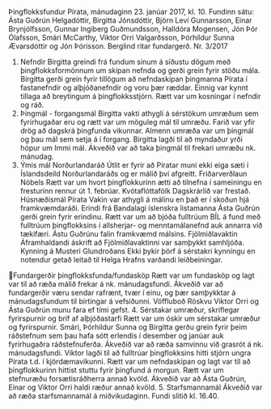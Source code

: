 Þingflokksfundur Pírata, mánudaginn 23. janúar 2017, kl. 10.
Fundinn sátu: Ásta Guðrún Helgadóttir, Birgitta Jónsdóttir, Björn Leví Gunnarsson, Einar
Brynjólfsson, Gunnar Ingiberg Guðmundsson, Halldóra Mogensen, Jón Þór Ólafsson, Smári
McCarthy, Viktor Orri Valgarðsson, Þórhildur Sunna Ævarsdóttir og Jón Þórisson.
Berglind ritar fundargerð.
Nr. 3/2017
1. Nefndir
Birgitta greindi frá fundum sínum á síðustu dögum með þingflokksformönnum um skipan nefnda
og gerði grein fyrir stöðu mála. Birgitta gerði grein fyrir tillögum að nefndaskipan þingmanna
Pírata í fastanefndir og alþjóðanefndir og voru þær ræddar. Einnig var kynnt tillaga að
breytingum á þingflokksstjórn. Rætt var um kosningar í nefndir og ráð.
2. Þingmál - forgangsmál
Birgitta vakti athygli á sérstökum umræðum sem fyrirhugaðar eru og rætt var um möguleg mál til
umræðu. Farið var yfir drög að dagskrá þingfunda vikunnar. Almenn umræða var um þingmál og
þau mál sem setja á í forgang. Birgitta lagði til að myndaður yrði hópur um Immi mál. Ákveðið
var að taka þingmál til frekari umræðu nk. mánudag.
3. Ýmis mál
Norðurlandaráð
Útlit er fyrir að Píratar muni ekki eiga sæti í Íslandsdeild Norðurlandaráðs og er málið því
afgreitt.
Friðarverðlaun Nóbels
Rætt var um hvort þingflokkurinn ætti að tilnefna í sameiningu en fresturinn rennur út 1. febrúar.
Kvótaflóttafólk
Dagskrárlið var frestað.
Húsnæðismál Pírata
Vakin var athygli á málinu en það er í skoðun hjá framkvæmdaráði.
Erindi frá Bandalagi íslenskra listamanna
Ásta Guðrún gerði grein fyrir erindinu. Rætt var um að bjóða fulltrúum BÍL á fund með fulltrúum
þingflokksins í allsherjar- og menntamálanefnd auk annarra við tækifæri. Ástu Guðrúnu falin
framkvæmd málsins.
Fjölmiðlavaktin
Áframhaldandi áskrift að Fjölmiðlavaktinni var samþykkt samhljóða.
Kynning á Musteri Glundroðans
Ekki þykir þörf á sérstakri kynningu en notendur getað leitað til Helga Hrafns varðandi
leiðbeiningar.

Fundargerðir þingflokksfunda/fundasköp
Rætt var um fundasköp og lagt var til að ræða málið frekar á nk. mánudagsfundi. Ákveðið var
að fundargerðir væru sendar rafrænt, tvær í einu, og þær samþykktar á mánudagsfundum til
birtingar á vefsíðunni.
Vöffluboð Röskvu
Viktor Orri og Ásta Guðrún munu fara ef tími gefst.
4. Sérstakar umræður, skriflegar fyrirspurnir og bríf af alþjóðastarfi
Rætt var um óskir um sérstakar umræður og fyrirspurnir. Smári, Þórhildur Sunna og Birgitta
gerðu grein fyrir þeim ráðstefnum sem þau hafa sótt erlendis í desember og janúar auk
fyrirhugaðra ráðstefnuferða. Ákveðið var að ræða samvinnu við grasrót á nk. mánudagsfundi.
Viktor lagði til að fulltrúar þingflokksins hitti stjórn ungra Pírata t.d. í kjördæmavikunni. Rætt var
um nefndaskipan og lagt var til að þingflokkurinn hittist stuttu fyrir þingfund á morgun. Rætt var
um stefnuræðu forsætisráðherra annað kvöld. Ákveðið var að Ásta Guðrún, Einar og Viktor Orri
haldi ræður annað kvöld.
5. Starfsmannamál
Ákveðið var að ræða starfsmannamál á miðvikudaginn.
Fundi slitið kl. 16.40.

